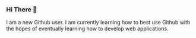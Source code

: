 ### Hi There 👋

I am a new Github user. I am currently learning how to best use Github with the hopes of eventually learning how to develop web applications.
